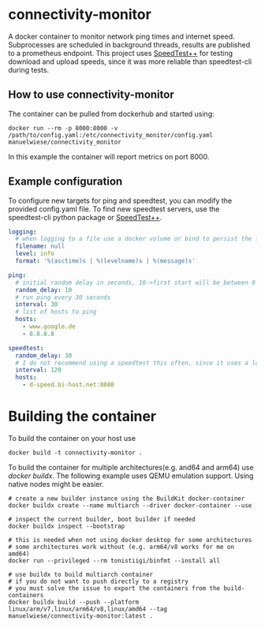 # connectivity-monitor

A docker container to monitor network ping times and internet speed.
Subprocesses are scheduled in background threads, results are published
to a prometheus endpoint. This project uses [SpeedTest++](https://github.com/taganaka/SpeedTest) for testing download and upload speeds, since it was more reliable than speedtest-cli during tests.

## How to use connectivity-monitor

The container can be pulled from dockerhub and started using:
```shell
docker run --rm -p 8000:8000 -v /path/to/config.yaml:/etc/connectivity_monitor/config.yaml manuelwiese/connectivity_monitor
```
In this example the container will report metrics on port 8000.

## Example configuration

To configure new targets for ping and speedtest, you can modify the provided config.yaml file.
To find new speedtest servers, use the speedtest-cli python package or [SpeedTest++](https://github.com/taganaka/SpeedTest).

```yaml
logging:
  # when logging to a file use a docker volume or bind to persist the file
  filename: null
  level: info
  format: '%(asctime)s | %(levelname)s | %(message)s'

ping:
  # initial random delay in seconds, 10->first start will be between 0 and 10 seconds
  random_delay: 10
  # run ping every 30 seconds
  interval: 30
  # list of hosts to ping
  hosts:
    - www.google.de
    - 8.8.8.8

speedtest:
  random_delay: 30
  # I do not recommend using a speedtest this often, since it uses a lot of bandwidth
  interval: 120
  hosts:
    - d-speed.bi-host.net:8080
```

# Building the container

To build the container on your host use

```shell
docker build -t connectivity-monitor .
```

To build the container for multiple architectures(e.g. and64 and arm64) use *docker buildx*.
The following example uses QEMU emulation support. Using native nodes might be easier.

```shell
# create a new builder instance using the BuildKit docker-container
docker buildx create --name multiarch --driver docker-container --use

# inspect the current builder, boot builder if needed
docker buildx inspect --bootstrap

# this is needed when not using docker desktop for some architectures
# some architectures work without (e.g. arm64/v8 works for me on amd64)
docker run --privileged --rm tonistiigi/binfmt --install all

# use buildx to build multiarch container
# if you do not want to push directly to a registry
# you must solve the issue to export the containers from the build-containers
docker buildx build --push --platform linux/arm/v7,linux/arm64/v8,linux/amd64 --tag manuelwiese/connectivity-monitor:latest .
```
